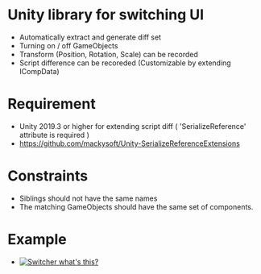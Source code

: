 # Unity library for switching UI
- Automatically extract and generate diff set
- Turning on / off GameObjects
- Transform (Position, Rotation, Scale) can be recorded
- Script difference can be recoreded (Customizable by extending ICompData)

# Requirement
- Unity 2019.3 or higher for extending script diff ( 'SerializeReference' attribute is required )
- https://github.com/mackysoft/Unity-SerializeReferenceExtensions

# Constraints
- Siblings should not have the same names
- The matching GameObjects should have the same set of components.

# Example
- [![Switcher what's this?](https://img.youtube.com/vi/YOUTUBE_VIDEO_ID_HERE/0.jpg)](https://youtu.be/dZtH-9GAWXE)
